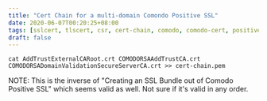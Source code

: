 ```yaml
---
title: "Cert Chain for a multi-domain Comondo Positive SSL"
date: 2020-06-07T00:20:25+08:00
tags: [sslcert, tlscert, csr, cert-chain, comodo, comodo-cert, positive-ssl]
draft: false
---
```


```
cat AddTrustExternalCARoot.crt COMODORSAAddTrustCA.crt COMODORSADomainValidationSecureServerCA.crt >> cert-chain.pem
```
NOTE: This is the inverse of "Creating an SSL Bundle out of Comodo Positive SSL" which seems valid as well. Not sure if it's valid in any order.
